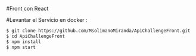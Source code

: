 #Front con React



#Levantar el Servicio en docker :
```html
$ git clone https://github.com/MsolimanoMiranda/ApiChallengeFront.git
$ cd ApiChallengeFront
$ npm install
$ npm start

```

